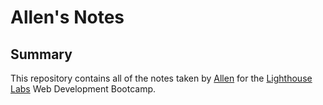 # Allen's Notes

## Summary

This repository contains all of the notes taken by [Allen](https://github.com/Allenzzp?tab=repositories) for the [Lighthouse Labs](https://www.lighthouselabs.ca/) Web Development Bootcamp.


